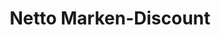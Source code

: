 ---
title: "Netto Marken-Discount"
url: /bamberg/netto-marken-discount-memmelsdorfer-strasse/
shop: Supermarkt
---